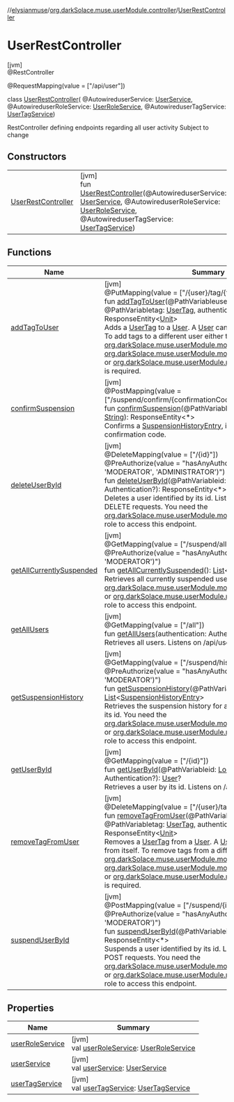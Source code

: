 //[elysianmuse](../../../index.md)/[org.darkSolace.muse.userModule.controller](../index.md)/[UserRestController](index.md)

# UserRestController

[jvm]\
@RestController

@RequestMapping(value = ["/api/user"])

class [UserRestController](index.md)(
@AutowireduserService: [UserService](../../org.darkSolace.muse.userModule.service/-user-service/index.md),
@AutowireduserRoleService: [UserRoleService](../../org.darkSolace.muse.userModule.service/-user-role-service/index.md),
@AutowireduserTagService: [UserTagService](../../org.darkSolace.muse.userModule.service/-user-tag-service/index.md))

RestController defining endpoints regarding all user activity Subject to change

## Constructors

| | |
|---|---|
| [UserRestController](-user-rest-controller.md) | [jvm]<br>fun [UserRestController](-user-rest-controller.md)(@AutowireduserService: [UserService](../../org.darkSolace.muse.userModule.service/-user-service/index.md), @AutowireduserRoleService: [UserRoleService](../../org.darkSolace.muse.userModule.service/-user-role-service/index.md), @AutowireduserTagService: [UserTagService](../../org.darkSolace.muse.userModule.service/-user-tag-service/index.md)) |

## Functions

| Name | Summary |
|---|---|
| [addTagToUser](add-tag-to-user.md) | [jvm]<br>@PutMapping(value = ["/{user}/tag/{tag}"])<br>fun [addTagToUser](add-tag-to-user.md)(@PathVariableuser: [User](../../org.darkSolace.muse.userModule.model/-user/index.md)?, @PathVariabletag: [UserTag](../../org.darkSolace.muse.userModule.model/-user-tag/index.md), authentication: Authentication?): ResponseEntity&lt;[Unit](https://kotlinlang.org/api/latest/jvm/stdlib/kotlin/-unit/index.html)&gt;<br>Adds a [UserTag](../../org.darkSolace.muse.userModule.model/-user-tag/index.md) to a [User](../../org.darkSolace.muse.userModule.model/-user/index.md). A [User](../../org.darkSolace.muse.userModule.model/-user/index.md) can add [UserTag](../../org.darkSolace.muse.userModule.model/-user-tag/index.md)s to itself. To add tags to a different user either the [org.darkSolace.muse.userModule.model.Role](../../org.darkSolace.muse.userModule.model/-role/index.md) of [org.darkSolace.muse.userModule.model.Role.ADMINISTRATOR](../../org.darkSolace.muse.userModule.model/-role/-a-d-m-i-n-i-s-t-r-a-t-o-r/index.md) or [org.darkSolace.muse.userModule.model.Role.MODERATOR](../../org.darkSolace.muse.userModule.model/-role/-m-o-d-e-r-a-t-o-r/index.md) is required. |
| [confirmSuspension](confirm-suspension.md) | [jvm]<br>@PostMapping(value = ["/suspend/confirm/{confirmationCode}"])<br>fun [confirmSuspension](confirm-suspension.md)(@PathVariableconfirmationCode: [String](https://kotlinlang.org/api/latest/jvm/stdlib/kotlin/-string/index.html)): ResponseEntity&lt;*&gt;<br>Confirms a [SuspensionHistoryEntry](../../org.darkSolace.muse.userModule.model/-suspension-history-entry/index.md), identified by its confirmation code. |
| [deleteUserById](delete-user-by-id.md) | [jvm]<br>@DeleteMapping(value = ["/{id}"])<br>@PreAuthorize(value = "hasAnyAuthority('MEMBER', 'MODERATOR', 'ADMINISTRATOR')")<br>fun [deleteUserById](delete-user-by-id.md)(@PathVariableid: [Long](https://kotlinlang.org/api/latest/jvm/stdlib/kotlin/-long/index.html), authentication: Authentication?): ResponseEntity&lt;*&gt;<br>Deletes a user identified by its id. Listens on /api/user/{id} for DELETE requests. You need the [org.darkSolace.muse.userModule.model.Role.ADMINISTRATOR](../../org.darkSolace.muse.userModule.model/-role/-a-d-m-i-n-i-s-t-r-a-t-o-r/index.md) role to access this endpoint. |
| [getAllCurrentlySuspended](get-all-currently-suspended.md) | [jvm]<br>@GetMapping(value = ["/suspend/all"])<br>@PreAuthorize(value = "hasAnyAuthority('ADMINISTRATION', 'MODERATOR')")<br>fun [getAllCurrentlySuspended](get-all-currently-suspended.md)(): [List](https://kotlinlang.org/api/latest/jvm/stdlib/kotlin.collections/-list/index.html)&lt;[User](../../org.darkSolace.muse.userModule.model/-user/index.md)&gt;<br>Retrieves all currently suspended users You need the [org.darkSolace.muse.userModule.model.Role.ADMINISTRATOR](../../org.darkSolace.muse.userModule.model/-role/-a-d-m-i-n-i-s-t-r-a-t-o-r/index.md) or [org.darkSolace.muse.userModule.model.Role.MODERATOR](../../org.darkSolace.muse.userModule.model/-role/-m-o-d-e-r-a-t-o-r/index.md) role to access this endpoint. |
| [getAllUsers](get-all-users.md) | [jvm]<br>@GetMapping(value = ["/all"])<br>fun [getAllUsers](get-all-users.md)(authentication: Authentication?): [List](https://kotlinlang.org/api/latest/jvm/stdlib/kotlin.collections/-list/index.html)&lt;[User](../../org.darkSolace.muse.userModule.model/-user/index.md)&gt;<br>Retrieves all users. Listens on /api/user/all. |
| [getSuspensionHistory](get-suspension-history.md) | [jvm]<br>@GetMapping(value = ["/suspend/history/{id}"])<br>@PreAuthorize(value = "hasAnyAuthority('ADMINISTRATION', 'MODERATOR')")<br>fun [getSuspensionHistory](get-suspension-history.md)(@PathVariableid: [Long](https://kotlinlang.org/api/latest/jvm/stdlib/kotlin/-long/index.html)): [List](https://kotlinlang.org/api/latest/jvm/stdlib/kotlin.collections/-list/index.html)&lt;[SuspensionHistoryEntry](../../org.darkSolace.muse.userModule.model/-suspension-history-entry/index.md)&gt;<br>Retrieves the suspension history for a given user, identified by its id. You need the [org.darkSolace.muse.userModule.model.Role.ADMINISTRATOR](../../org.darkSolace.muse.userModule.model/-role/-a-d-m-i-n-i-s-t-r-a-t-o-r/index.md) or [org.darkSolace.muse.userModule.model.Role.MODERATOR](../../org.darkSolace.muse.userModule.model/-role/-m-o-d-e-r-a-t-o-r/index.md) role to access this endpoint. |
| [getUserById](get-user-by-id.md) | [jvm]<br>@GetMapping(value = ["/{id}"])<br>fun [getUserById](get-user-by-id.md)(@PathVariableid: [Long](https://kotlinlang.org/api/latest/jvm/stdlib/kotlin/-long/index.html), authentication: Authentication?): [User](../../org.darkSolace.muse.userModule.model/-user/index.md)?<br>Retrieves a user by its id. Listens on /api/user/{id}. |
| [removeTagFromUser](remove-tag-from-user.md) | [jvm]<br>@DeleteMapping(value = ["/{user}/tag/{tag}"])<br>fun [removeTagFromUser](remove-tag-from-user.md)(@PathVariableuser: [User](../../org.darkSolace.muse.userModule.model/-user/index.md)?, @PathVariabletag: [UserTag](../../org.darkSolace.muse.userModule.model/-user-tag/index.md), authentication: Authentication?): ResponseEntity&lt;[Unit](https://kotlinlang.org/api/latest/jvm/stdlib/kotlin/-unit/index.html)&gt;<br>Removes a [UserTag](../../org.darkSolace.muse.userModule.model/-user-tag/index.md) from a [User](../../org.darkSolace.muse.userModule.model/-user/index.md). A [User](../../org.darkSolace.muse.userModule.model/-user/index.md) can remove [UserTag](../../org.darkSolace.muse.userModule.model/-user-tag/index.md)s from itself. To remove tags from a different user either the [org.darkSolace.muse.userModule.model.Role](../../org.darkSolace.muse.userModule.model/-role/index.md) of [org.darkSolace.muse.userModule.model.Role.ADMINISTRATOR](../../org.darkSolace.muse.userModule.model/-role/-a-d-m-i-n-i-s-t-r-a-t-o-r/index.md) or [org.darkSolace.muse.userModule.model.Role.MODERATOR](../../org.darkSolace.muse.userModule.model/-role/-m-o-d-e-r-a-t-o-r/index.md) is required. |
| [suspendUserById](suspend-user-by-id.md) | [jvm]<br>@PostMapping(value = ["/suspend/{id}"])<br>@PreAuthorize(value = "hasAnyAuthority('ADMINISTRATOR', 'MODERATOR')")<br>fun [suspendUserById](suspend-user-by-id.md)(@PathVariableid: [Long](https://kotlinlang.org/api/latest/jvm/stdlib/kotlin/-long/index.html)): ResponseEntity&lt;*&gt;<br>Suspends a user identified by its id. Listens on /api/user/{id} for POST requests. You need the [org.darkSolace.muse.userModule.model.Role.ADMINISTRATOR](../../org.darkSolace.muse.userModule.model/-role/-a-d-m-i-n-i-s-t-r-a-t-o-r/index.md) or [org.darkSolace.muse.userModule.model.Role.MODERATOR](../../org.darkSolace.muse.userModule.model/-role/-m-o-d-e-r-a-t-o-r/index.md) role to access this endpoint. |

## Properties

| Name | Summary |
|---|---|
| [userRoleService](user-role-service.md) | [jvm]<br>val [userRoleService](user-role-service.md): [UserRoleService](../../org.darkSolace.muse.userModule.service/-user-role-service/index.md) |
| [userService](user-service.md) | [jvm]<br>val [userService](user-service.md): [UserService](../../org.darkSolace.muse.userModule.service/-user-service/index.md) |
| [userTagService](user-tag-service.md) | [jvm]<br>val [userTagService](user-tag-service.md): [UserTagService](../../org.darkSolace.muse.userModule.service/-user-tag-service/index.md) |
